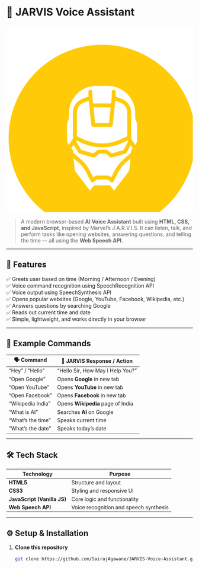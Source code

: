 # 🦾 JARVIS Voice Assistant  

![JARVIS Logo](avatar.png)

> A modern browser-based **AI Voice Assistant** built using **HTML, CSS, and JavaScript**, inspired by Marvel’s J.A.R.V.I.S. It can listen, talk, and perform tasks like opening websites, answering questions, and telling the time — all using the **Web Speech API**.

---

## 🚀 Features  

✅ Greets user based on time (Morning / Afternoon / Evening)  
✅ Voice command recognition using SpeechRecognition API  
✅ Voice output using SpeechSynthesis API  
✅ Opens popular websites (Google, YouTube, Facebook, Wikipedia, etc.)  
✅ Answers questions by searching Google  
✅ Reads out current time and date  
✅ Simple, lightweight, and works directly in your browser  

---

## 🧠 Example Commands  

| 🗣️ Command | 🤖 JARVIS Response / Action |
|-------------|-----------------------------|
| “Hey” / “Hello” | “Hello Sir, How May I Help You?” |
| “Open Google” | Opens **Google** in new tab |
| “Open YouTube” | Opens **YouTube** in new tab |
| “Open Facebook” | Opens **Facebook** in new tab |
| “Wikipedia India” | Opens **Wikipedia** page of India |
| “What is AI” | Searches **AI** on Google |
| “What’s the time” | Speaks current time |
| “What’s the date” | Speaks today’s date |

---

## 🛠️ Tech Stack  

| Technology | Purpose |
|-------------|----------|
| **HTML5** | Structure and layout |
| **CSS3** | Styling and responsive UI |
| **JavaScript (Vanilla JS)** | Core logic and functionality |
| **Web Speech API** | Voice recognition and speech synthesis |

---

## ⚙️ Setup & Installation  

1. **Clone this repository**  
   ```bash
   git clone https://github.com/SairajAgawane/JARVIS-Voice-Assistant.git

